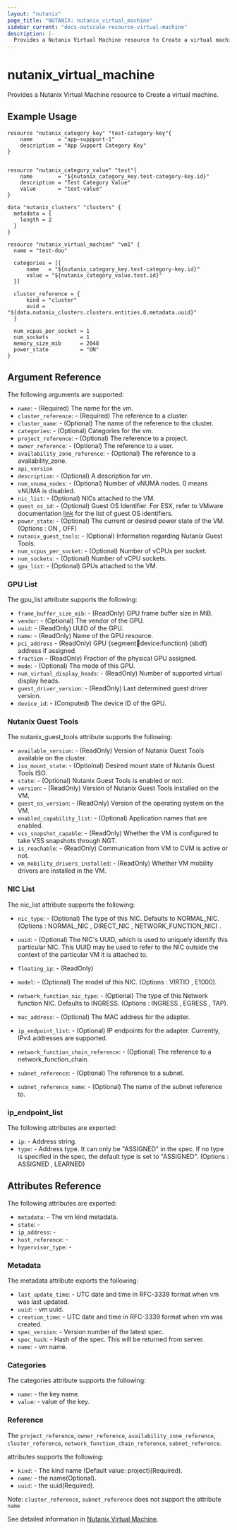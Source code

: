 ```yaml
---
layout: "nutanix"
page_title: "NUTANIX: nutanix_virtual_machine"
sidebar_current: "docs-outscale-resource-virtual-machine"
description: |-
  Provides a Nutanix Virtual Machine resource to Create a virtual machine.
---
```


# nutanix_virtual_machine

Provides a Nutanix Virtual Machine resource to Create a virtual machine.

## Example Usage

```hcl
resource "nutanix_category_key" "test-category-key"{
    name        = "app-suppport-1"
    description = "App Support Category Key"
}


resource "nutanix_category_value" "test"{
    name        = "${nutanix_category_key.test-category-key.id}"
    description = "Test Category Value"
    value       = "test-value"
}

data "nutanix_clusters" "clusters" {
  metadata = {
    length = 2
  }
}

resource "nutanix_virtual_machine" "vm1" {
  name = "test-dou"

  categories = [{
	  name   = "${nutanix_category_key.test-category-key.id}"
	  value = "${nutanix_category_value.test.id}"
  }]

  cluster_reference = {
	  kind = "cluster"
	  uuid = "${data.nutanix_clusters.clusters.entities.0.metadata.uuid}"
  }

  num_vcpus_per_socket = 1
  num_sockets          = 1
  memory_size_mib      = 2048
  power_state          = "ON"
}
```

## Argument Reference

The following arguments are supported:

* `name`: - (Required) The name for the vm.
* `cluster_reference`: - (Required) The reference to a cluster.
* `cluster_name`: - (Optional) The name of the reference to the cluster.
* `categories`: - (Optional) Categories for the vm.
* `project_reference`: - (Optional) The reference to a project.
* `owner_reference`: - (Optional) The reference to a user.
* `availability_zone_reference`: - (Optional) The reference to a availability_zone.
* `api_version`
* `description`: - (Optional) A description for vm.
* `num_vnuma_nodes`: - (Optional) Number of vNUMA nodes. 0 means vNUMA is disabled.
* `nic_list`: - (Optional) NICs attached to the VM.
* `guest_os_id`: - (Optional) Guest OS Identifier. For ESX, refer to VMware documentation [link](https://www.vmware.com/support/developer/converter-sdk/conv43_apireference/vim.vm.GuestOsDescriptor.GuestOsIdentifier.html) for the list of guest OS identifiers.
* `power_state`: - (Optional) The current or desired power state of the VM. (Options : ON , OFF)
* `nutanix_guest_tools`: - (Optional) Information regarding Nutanix Guest Tools.
* `num_vcpus_per_socket`: - (Optional) Number of vCPUs per socket.
* `num_sockets`: - (Optional) Number of vCPU sockets.
* `gpu_list`: - (Optional) GPUs attached to the VM.

### GPU List

The gpu_list attribute supports the following:

* `frame_buffer_size_mib`: - (ReadOnly) GPU frame buffer size in MiB.
* `vendor`: - (Optional) The vendor of the GPU.
* `uuid`: - (ReadOnly) UUID of the GPU.
* `name`: - (ReadOnly) Name of the GPU resource.
* `pci_address` - (ReadOnly) GPU {segment:bus:device:function} (sbdf) address if assigned.
* `fraction` - (ReadOnly) Fraction of the physical GPU assigned.
* `mode`: - (Optional) The mode of this GPU.
* `num_virtual_display_heads`: - (ReadOnly) Number of supported virtual display heads.
* `guest_driver_version`: - (ReadOnly) Last determined guest driver version.
* `device_id`: - (Computed) The device ID of the GPU.

### Nutanix Guest Tools

The nutanix_guest_tools attribute supports the following:

* `available_version`: - (ReadOnly) Version of Nutanix Guest Tools available on the cluster.
* `iso_mount_state`: - (Optioinal) Desired mount state of Nutanix Guest Tools ISO.
* `state`: - (Optional) Nutanix Guest Tools is enabled or not.
* `version`: - (ReadOnly) Version of Nutanix Guest Tools installed on the VM.
* `guest_os_version`: - (ReadOnly) Version of the operating system on the VM.
* `enabled_capability_list`: - (Optional) Application names that are enabled.
* `vss_snapshot_capable`: - (ReadOnly) Whether the VM is configured to take VSS snapshots through NGT.
* `is_reachable`: - (ReadOnly) Communication from VM to CVM is active or not.
* `vm_mobility_drivers_installed`: - (ReadOnly) Whether VM mobility drivers are installed in the VM.

### NIC List

The nic_list attribute supports the following:

* `nic_type`: - (Optional) The type of this NIC. Defaults to NORMAL_NIC. (Options : NORMAL_NIC , DIRECT_NIC , NETWORK_FUNCTION_NIC)
  .
* `uuid`: - (Optional) The NIC's UUID, which is used to uniquely identify this particular NIC. This UUID may be used to refer to the NIC outside the context of the particular VM it is attached to.

* `floating_ip`: - (ReadOnly)

* `model`: - (Optional) The model of this NIC. (Options : VIRTIO , E1000).
* `network_function_nic_type`: - (Optional) The type of this Network function NIC. Defaults to INGRESS. (Options : INGRESS , EGRESS , TAP).
* `mac_address`: - (Optional) The MAC address for the adapter.
* `ip_endpoint_list`: - (Optional) IP endpoints for the adapter. Currently, IPv4 addresses are supported.
* `network_function_chain_reference`: - (Optional) The reference to a network_function_chain.
* `subnet_reference`: - (Optional) The reference to a subnet.
* `subnet_reference_name`: - (Optional) The name of the subnet reference to.

### ip_endpoint_list

The following attributes are exported:

* `ip`: - Address string.
* `type`: - Address type. It can only be "ASSIGNED" in the spec. If no type is specified in the spec, the default type is set to "ASSIGNED". (Options : ASSIGNED , LEARNED)

## Attributes Reference

The following attributes are exported:

* `metadata`: - The vm kind metadata.
* `state`: -
* `ip_address`: -
* `host_reference`: -
* `hypervisor_type`: -

### Metadata

The metadata attribute exports the following:

* `last_update_time`: - UTC date and time in RFC-3339 format when vm was last updated.
* `uuid`: - vm uuid.
* `creation_time`: - UTC date and time in RFC-3339 format when vm was created.
* `spec_version`: - Version number of the latest spec.
* `spec_hash`: - Hash of the spec. This will be returned from server.
* `name`: - vm name.

### Categories

The categories attribute supports the following:

* `name`: - the key name.
* `value`: - value of the key.

### Reference

The `project_reference`, `owner_reference`, `availability_zone_reference`, `cluster_reference`, `network_function_chain_reference`, `subnet_reference`.

attributes supports the following:

* `kind`: - The kind name (Default value: project)(Required).
* `name`: - the name(Optional).
* `uuid`: - the uuid(Required).

Note: `cluster_reference`, `subnet_reference` does not support the attribute `name`

See detailed information in [Nutanix Virtual Machine](http://developer.nutanix.com/reference/prism_central/v3/#vms).

